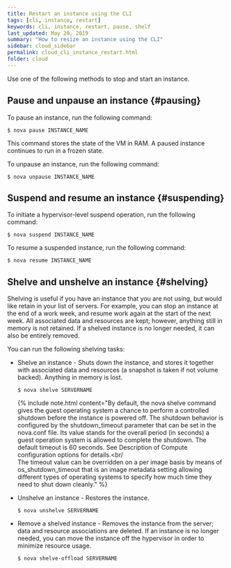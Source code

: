 ```yaml
---
title: Restart an instance using the CLI
tags: [cli, instance, restart]
keywords: cli, instance, restart, pause, shelf
last_updated: May 20, 2019
summary: "How to resize an instance using the CLI"
sidebar: cloud_sidebar
permalink: cloud_cli_instance_restart.html
folder: cloud
---
```


Use one of the following methods to stop and start an instance.

## Pause and unpause an instance {#pausing}
To pause an instance, run the following command:
```
$ nova pause INSTANCE_NAME
```
This command stores the state of the VM in RAM. A paused instance continues to run in a frozen state.

To unpause an instance, run the following command:
```
$ nova unpause INSTANCE_NAME
```
## Suspend and resume an instance {#suspending}
To initiate a hypervisor-level suspend operation, run the following command:
```
$ nova suspend INSTANCE_NAME
```
To resume a suspended instance, run the following command:
```
$ nova resume INSTANCE_NAME
```
## Shelve and unshelve an instance {#shelving}
Shelving is useful if you have an instance that you are not using, but would like retain in your list of servers. For example, you can stop an instance at the end of a work week, and resume work again at the start of the next week. All associated data and resources are kept; however, anything still in memory is not retained. If a shelved instance is no longer needed, it can also be entirely removed.

You can run the following shelving tasks:

  - Shelve an instance - Shuts down the instance, and stores it together with associated data and resources (a snapshot is taken if not volume backed). Anything in memory is lost.

    ```
    $ nova shelve SERVERNAME
    ```

    {% include note.html content="By default, the nova shelve command gives the guest operating system a chance to perform a controlled shutdown before the instance is powered off. The shutdown behavior is configured by the shutdown_timeout parameter that can be set in the nova.conf file. Its value stands for the overall period (in seconds) a guest operation system is allowed to complete the shutdown. The default timeout is 60 seconds. See Description of Compute configuration options for details.<br/<br/>The timeout value can be overridden on a per image basis by means of os_shutdown_timeout that is an image metadata setting allowing different types of operating systems to specify how much time they need to shut down cleanly." %}

  - Unshelve an instance - Restores the instance.
    ```
    $ nova unshelve SERVERNAME
    ```
  - Remove a shelved instance - Removes the instance from the server; data and resource associations are deleted. If an instance is no longer needed, you can move the instance off the hypervisor in order to minimize resource usage.
    ```
    $ nova shelve-offload SERVERNAME
    ```
